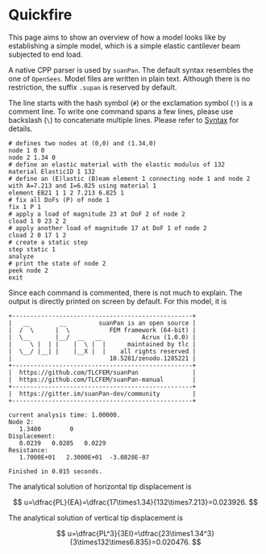 # Quickfire

This page aims to show an overview of how a model looks like by establishing a simple model, which is a simple elastic cantilever beam subjected to end load.

A native CPP parser is used by `suanPan`. The default syntax resembles the one of `OpenSees`. Model files are written in plain text. Although there is no restriction, the suffix `.supan` is reserved by default.

The line starts with the hash symbol (`#`) or the exclamation symbol (`!`) is a comment line. To write one command spans a few lines, please use backslash (`\`) to concatenate multiple lines. Please refer to [Syntax](Syntax.md) for details.

```
# defines two nodes at (0,0) and (1.34,0)
node 1 0 0
node 2 1.34 0
# define an elastic material with the elastic modulus of 132
material Elastic1D 1 132
# define an (E)lastic (B)eam element 1 connecting node 1 and node 2 with A=7.213 and I=6.825 using material 1
element EB21 1 1 2 7.213 6.825 1
# fix all DoFs (P) of node 1
fix 1 P 1
# apply a load of magnitude 23 at DoF 2 of node 2
cload 1 0 23 2 2
# apply another load of magnitude 17 at DoF 1 of node 2
cload 2 0 17 1 2
# create a static step
step static 1
analyze
# print the state of node 2
peek node 2
exit
```

Since each command is commented, there is not much to explain. The output is directly printed on screen by default. For this model, it is

```
+--------------------------------------------------+
|   __        __         suanPan is an open source |
|  /  \      |  \           FEM framework (64-bit) |
|  \__       |__/  __   __           Acrux (1.0.0) |
|     \ |  | |    |  \ |  |      maintained by tlc |
|  \__/ |__| |    |__X |  |    all rights reserved |
|                           10.5281/zenodo.1285221 |
+--------------------------------------------------+
|  https://github.com/TLCFEM/suanPan               |
|  https://github.com/TLCFEM/suanPan-manual        |
+--------------------------------------------------+
|  https://gitter.im/suanPan-dev/community         |
+--------------------------------------------------+

current analysis time: 1.00000.
Node 2:
   1.3400        0
Displacement:
   0.0239   0.0205   0.0229
Resistance:
   1.7000E+01   2.3000E+01  -3.0820E-07

Finished in 0.015 seconds.
```

The analytical solution of horizontal tip displacement is

$$
u=\dfrac{PL}{EA}=\dfrac{17\times1.34}{132\times7.213}=0.023926.
$$

The analytical solution of vertical tip displacement is

$$
u=\dfrac{PL^3}{3EI}=\dfrac{23\times1.34^3}{3\times132\times6.835}=0.020476.
$$
